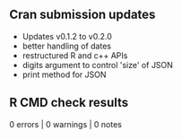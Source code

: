 ## Cran submission updates

* Updates v0.1.2 to v0.2.0
* better handling of dates
* restructured R and c++ APIs
* digits argument to control 'size' of JSON
* print method for JSON

## R CMD check results

0 errors | 0 warnings | 0 notes
